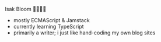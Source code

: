 Isak Bloom 🏳️‍🌈🔯🦚

- mostly ECMAScript & Jamstack
- currently learning TypeScript
- primarily a writer; i just like hand-coding my own blog sites

<!---
ladyisak/ladyisak is a ✨ special ✨ repository because its `README.md` (this file) appears on your GitHub profile.
You can click the Preview link to take a look at your changes.
--->
